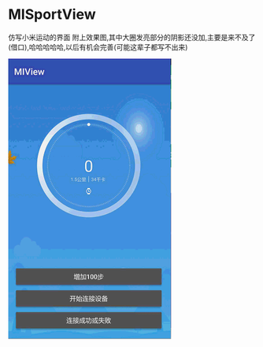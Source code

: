 # MISportView
仿写小米运动的界面
附上效果图,其中大圈发亮部分的阴影还没加,主要是来不及了(借口),哈哈哈哈哈,以后有机会完善(可能这辈子都写不出来)

![](https://github.com/qguangyao/MISportView/blob/master/preview/jdfw.gif)
